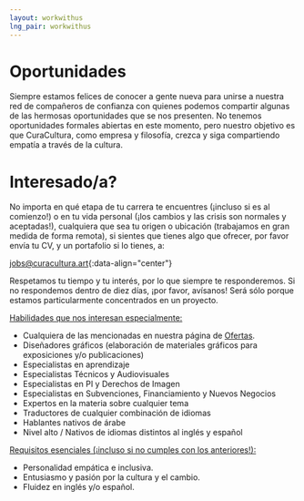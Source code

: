 ```yaml
---
layout: workwithus
lng_pair: workwithus
---
```

# Oportunidades
Siempre estamos felices de conocer a gente nueva para unirse a nuestra red de compañeros de confianza con quienes podemos compartir algunas de las hermosas oportunidades que se nos presenten. No tenemos oportunidades formales abiertas en este momento, pero nuestro objetivo es que CuraCultura, como empresa y filosofía, crezca y siga compartiendo empatía a través de la cultura. 

# Interesado/a?
No importa en qué etapa de tu carrera te encuentres (¡incluso si es al comienzo!) o en tu vida personal (¡los cambios y las crisis son normales y aceptadas!), cualquiera que sea tu origen o ubicación (trabajamos en gran medida de forma remota), si sientes que tienes algo que ofrecer, por favor envía tu CV, y un portafolio si lo tienes, a:

[jobs@curacultura.art](mailto:{{site.data.conf.main.email.job}}){:data-align="center"}

Respetamos tu tiempo y tu interés, por lo que siempre te responderemos. Si no respondemos dentro de diez días, ¡por favor, avísanos! Será sólo porque estamos particularmente concentrados en un proyecto.

<u>Habilidades que nos interesan especialmente:</u>

- Cualquiera de las mencionadas en nuestra página de [Ofertas](./offering.html).
- Diseñadores gráficos (elaboración de materiales gráficos para exposiciones y/o publicaciones)
- Especialistas en aprendizaje
- Especialistas Técnicos y Audiovisuales
- Especialistas en PI y Derechos de Imagen
- Especialistas en Subvenciones, Financiamiento y Nuevos Negocios
- Expertos en la materia sobre cualquier tema
- Traductores de cualquier combinación de idiomas
- Hablantes nativos de árabe
- Nivel alto / Nativos de idiomas distintos al inglés y español

<u>Requisitos esenciales (¡incluso si no cumples con los anteriores!):</u>

- Personalidad empática e inclusiva.
- Entusiasmo y pasión por la cultura y el cambio.
- Fluidez en inglés y/o español.